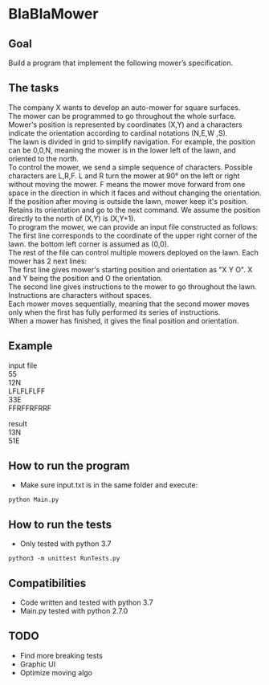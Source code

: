 # BlaBlaMower

## Goal
Build a program that implement the following mower’s specification.

## The tasks
The company X wants to develop an auto-mower for square surfaces.  
The mower can be programmed to go throughout the whole surface. Mower's position is
represented by coordinates (X,Y) and a characters indicate the orientation according to cardinal notations (N,E,W ,S).  
The lawn is divided in grid to simplify navigation.
For example, the position can be 0,0,N, meaning the mower is in the lower left of the lawn, and oriented to the north.  
To control the mower, we send a simple sequence of characters. Possible characters are
L,R,F. L and R turn the mower at 90° on the left or right without moving the mower. F means the mower move forward from one space in the direction in which it faces and without changing the orientation.  
If the position after moving is outside the lawn, mower keep it's position. Retains its orientation and go to the next command.
We assume the position directly to the north of (X,Y) is (X,Y+1).  
To program the mower, we can provide an input file constructed as follows:  
The first line corresponds to the coordinate of the upper right corner of the lawn. the bottom left corner is assumed as (0,0).  
The rest of the file can control multiple mowers deployed on the lawn. Each mower has 2 next lines:  
The first line gives mower's starting position and orientation as "X Y O". X and Y being the position and O the orientation.  
The second line gives instructions to the mower to go throughout the lawn. Instructions are characters without spaces.  
Each mower moves sequentially, meaning that the second mower moves only when the first has fully performed its series of instructions.  
When a mower has finished, it gives the final position and orientation.

## Example

input file  
55  
12N  
LFLFLFLFF  
33E  
FFRFFRFRRF  

result  
13N  
51E  

## How to run the program

* Make sure input.txt is in the same folder and execute:
```
python Main.py
```

## How to run the tests
* Only tested with python 3.7
```
python3 -m unittest RunTests.py
```

## Compatibilities

* Code written and tested with python 3.7
* Main.py tested with python 2.7.0

## TODO

* Find more breaking tests
* Graphic UI
* Optimize moving algo

